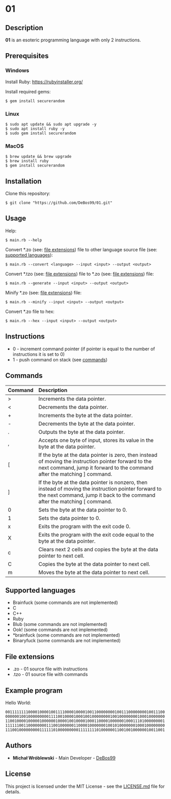 # 01

## Description

**01** is an esoteric programming language with only 2 instructions.

## Prerequisites

### Windows

Install Ruby: https://rubyinstaller.org/

Install required gems:

`$ gem install securerandom`

### Linux

```
$ sudo apt update && sudo apt upgrade -y
$ sudo apt install ruby -y
$ sudo gem install securerandom
```

### MacOS

```
$ brew update && brew upgrade
$ brew install ruby
$ gem install securerandom
```

## Installation

Clone this repository:

`$ git clone "https://github.com/DeBos99/01.git"`

## Usage

Help:

`$ main.rb --help`

Convert \*.zo (see: [file extensions](#file-extensions)) file to other language source file (see: [supported languages](#supported-languages)):

`$ main.rb --convert <language> --input <input> --output <output>`

Convert \*.tzo (see: [file extensions](#file-extensions)) file to \*.zo (see: [file extensions](#file-extensions)) file:

`$ main.rb --generate --input <input> --output <output>`

Minify \*.zo (see: [file extensions](#file-extensions)) file:

`$ main.rb --minify --input <input> --output <output>`

Convert \*.zo file to hex:

`$ main.rb --hex --input <input> --output <output>`

## Instructions

* 0 - increment command pointer (if pointer is equal to the number of instructions it is set to 0)
* 1 - push command on stack (see [commands](#commands))

## Commands

| Command | Description                                                                  |
| :---    | :---                                                                         |
| >       | Increments the data pointer.                                                 |
| <       | Decrements the data pointer.                                                 |
| +       | Increments the byte at the data pointer.                                     |
| -       | Decrements the byte at the data pointer.                                     |
| .       | Outputs the byte at the data pointer.                                        |
| ,       | Accepts one byte of input, stores its value in the byte at the data pointer. |
| \[      | If the byte at the data pointer is zero, then instead of moving the instruction pointer forward to the next command, jump it forward to the command after the matching ] command.                                     |
| ]      | If the byte at the data pointer is nonzero, then instead of moving the instruction pointer forward to the next command, jump it back to the command after the matching \[ command.                                    |
| 0      | Sets the byte at the data pointer to 0.                                       |
| 1      | Sets the data pointer to 0.                                                   |
| x      | Exits the program with the exit code 0.                                       |
| X      | Exits the program with the exit code equal to the byte at the data pointer.   |
| c      | Clears next 2 cells and copies the byte at the data pointer to next cell.     |
| C      | Copies the byte at the data pointer to next cell.                             |
| m      | Moves the byte at the data pointer to next cell.                              |

## Supported languages

* Brainfuck (some commands are not implemented)
* C
* C++
* Ruby
* Blub (some commands are not implemented)
* Ook! (some commands are not implemented)
* \*brainfuck (some commands are not implemented)
* Binaryfuck (some commands are not implemented)

## File extensions

* .zo - 01 source file with instructions
* .tzo - 01 source file with commands

## Example program

Hello World:

`00111111110000100001001111000010000100110000000010011100000000100111000000001001000000000111100100001000100100000000100100000000100010000000110010000100000100000010000100100001000110000100000010001110100000000111111100110000000011100100000011000010000000100101000000010001000000001110010000000001111110100000000011111111010000001100100100000010011001`

## Authors

* **Michał Wróblewski** - Main Developer - [DeBos99](https://github.com/DeBos99)

## License

This project is licensed under the MIT License - see the [LICENSE.md](LICENSE.md) file for details.
